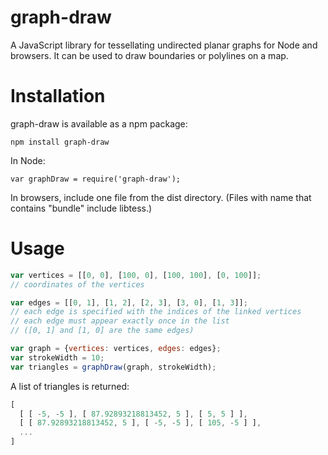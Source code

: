 # graph-draw
A JavaScript library for tessellating undirected planar graphs for Node and browsers.
It can be used to draw boundaries or polylines on a map. 

# Installation
graph-draw is available as a npm package:
```
npm install graph-draw
```
In Node:
```
var graphDraw = require('graph-draw');
```

In browsers, include one file from the dist directory. (Files with name that contains "bundle" include libtess.)

# Usage
```js
var vertices = [[0, 0], [100, 0], [100, 100], [0, 100]];
// coordinates of the vertices

var edges = [[0, 1], [1, 2], [2, 3], [3, 0], [1, 3]];
// each edge is specified with the indices of the linked vertices
// each edge must appear exactly once in the list
// ([0, 1] and [1, 0] are the same edges)

var graph = {vertices: vertices, edges: edges};
var strokeWidth = 10;
var triangles = graphDraw(graph, strokeWidth);
```
A list of triangles is returned:
```js
[ 
  [ [ -5, -5 ], [ 87.92893218813452, 5 ], [ 5, 5 ] ],
  [ [ 87.92893218813452, 5 ], [ -5, -5 ], [ 105, -5 ] ],
  ...
]
```
